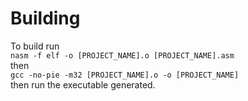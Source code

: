 # Building
To build run  
  ``nasm -f elf -o [PROJECT_NAME].o [PROJECT_NAME].asm``  
then  
  ``gcc -no-pie -m32 [PROJECT_NAME].o -o [PROJECT_NAME]``  
then run the executable generated.
